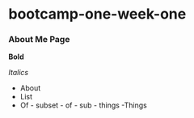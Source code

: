 # bootcamp-one-week-one

### About Me Page

**Bold**

_Italics_

- About
- List
- Of - subset - of - sub - things
  -Things
